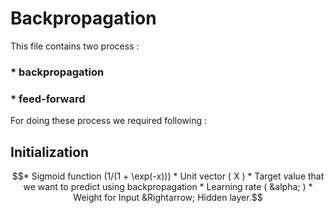 # Backpropagation
This file contains two process :
### * backpropagation  
### * feed-forward

For doing these process we required following :
## Initialization
```math
* Sigmoid function (1/(1 + \exp(-x)))
* Unit vector ( X )
* Target value that we want to predict using backpropagation
* Learning rate ( &alpha; )
* Weight for Input &Rightarrow; Hidden layer.
```
